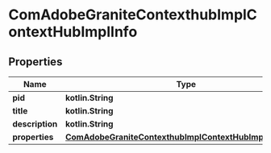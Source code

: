 
# ComAdobeGraniteContexthubImplContextHubImplInfo

## Properties
Name | Type | Description | Notes
------------ | ------------- | ------------- | -------------
**pid** | **kotlin.String** |  |  [optional]
**title** | **kotlin.String** |  |  [optional]
**description** | **kotlin.String** |  |  [optional]
**properties** | [**ComAdobeGraniteContexthubImplContextHubImplProperties**](ComAdobeGraniteContexthubImplContextHubImplProperties.md) |  |  [optional]



